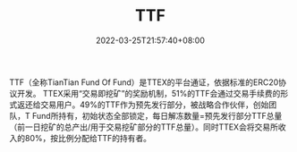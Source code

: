 ﻿---
weight: 
title: "TTF"
description: "TTF（全称TianTian Fund Of Fund）是TTEX的平台通证，依据标准的ERC20协议开发"
date: 2022-03-25T21:57:40+08:00
lastmod: 2022-03-25T16:45:40+08:00
draft: false
authors: ["Metabd"]
featuredImage: "ttf.webp"
link: ""
tags: ["数字代币","TTF"]
categories: ["navigation"]
navigation: ["数字代币"]
lightgallery: true
toc: true
pinned: false
recommend: false
recommend1: false
---
TTF（全称TianTian Fund Of Fund）是TTEX的平台通证，依据标准的ERC20协议开发。
TTEX采用“交易即挖矿”的奖励机制，51%的TTF会通过交易手续费的形式返还给交易用户。49%的TTF作为预先发行部分，被战略合作伙伴，创始团队，T Fund所持有，初始状态全部锁定，每日解冻数量=预先发行部分TTF总量（前一日挖矿的总产出/用于交易挖矿部分的TTF总量）。同时TTEX会将交易所收入的80%，按比例分配给TTF的持有者。
